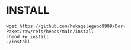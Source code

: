 # INSTALL 

```
wget https://github.com/hokagelegend9999/Dor-Paket/raw/refs/heads/main/install
chmod +x install
./install

```
